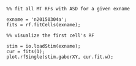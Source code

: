 
    %% fit all MT RFs with ASD for a given exname

    exname = 'n20150304a';
    fits = rf.fitCells(exname);

    %% visualize the first cell's RF

    stim = io.loadStim(exname);
    cur = fits(1);
    plot.rfSingle(stim.gaborXY, cur.fit.w);
